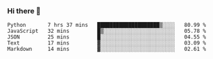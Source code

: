 ### Hi there 👋


<!--START_SECTION:waka-->
```text
Python       7 hrs 37 mins   ████████████████████▒░░░░   80.99 % 
JavaScript   32 mins         █▒░░░░░░░░░░░░░░░░░░░░░░░   05.78 % 
JSON         25 mins         █░░░░░░░░░░░░░░░░░░░░░░░░   04.55 % 
Text         17 mins         ▓░░░░░░░░░░░░░░░░░░░░░░░░   03.09 % 
Markdown     14 mins         ▓░░░░░░░░░░░░░░░░░░░░░░░░   02.61 % 
```
<!--END_SECTION:waka-->
<!--
**jimtje/jimtje** is a ✨ _special_ ✨ repository because its `README.md` (this file) appears on your GitHub profile.


Here are some ideas to get you started:

- 🔭 I’m currently working on ...
- 🌱 I’m currently learning ...
- 👯 I’m looking to collaborate on ...
- 🤔 I’m looking for help with ...
- 💬 Ask me about ...
- 📫 How to reach me: ...
- 😄 Pronouns: ...
- ⚡ Fun fact: ...
-->
